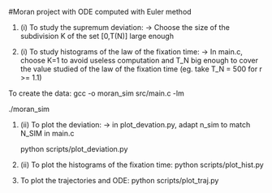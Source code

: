 #Moran project with ODE computed with Euler method

1. (i) To study the supremum deviation: 
  -> Choose the size of the subdivision K of the set [0,T(N)] large enough

2. (i) To study histograms of the law of the fixation time:
  -> In main.c, choose K=1 to avoid useless computation and T_N big enough to cover the value studied of the law of the fixation time (eg. take T_N = 500 for r >= 1.1)

To create the data: 
  gcc -o moran_sim src/main.c -lm

  ./moran_sim

1. (ii) To plot the deviation:
   -> in plot_devation.py, adapt n_sim to match N_SIM in main.c

   python scripts/plot_deviation.py

2. (ii) To plot the histograms of the fixation time:
   python scripts/plot_hist.py

3. To plot the trajectories and ODE:
  python scripts/plot_traj.py
